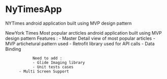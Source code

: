# NyTimesApp
NYTimes android application built using MVP design pattern


NewYork Times Most popular arcticles android application built using MVP design pattern
				Features :
				- Master Detail view of most popular articles
				- MVP artichetural pattern used
				- Retrofit library used for API calls
				- Data Binding 
        
				Need to add : 
				- Glide Imaging library
				- Unit tests cases
          - Multi Screen Support
